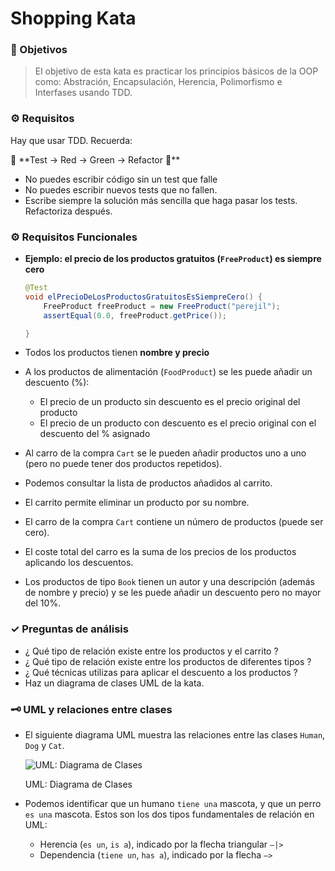 # Shopping Kata

### 🎥 Objetivos

> El objetivo de esta kata es practicar los principios básicos de la OOP como: Abstración, Encapsulación, Herencia, Polimorfismo e Interfases usando TDD.
> 

### ⚙️ Requisitos

Hay que usar TDD. Recuerda:

<aside>
🚧 **Test → Red → Green → Refactor 🔁**

</aside>

- No puedes escribir código sin un test que falle
- No puedes escribir nuevos tests que no fallen.
- Escribe siempre la solución más sencilla que haga pasar los tests. Refactoriza después.

### ⚙️ Requisitos Funcionales

- **Ejemplo: el precio de los productos gratuitos (`FreeProduct`) es siempre cero**
    
    ```java
    @Test
    void elPrecioDeLosProductosGratuitosEsSiempreCero() {
        FreeProduct freeProduct = new FreeProduct("perejil");
        assertEqual(0.0, freeProduct.getPrice());
    
    }
    ```
    

- Todos los productos tienen **nombre y precio**
- A los productos de alimentación (`FoodProduct`) se les puede añadir un descuento (%):
    - El precio de un producto sin descuento es el precio original del producto
    - El precio de un producto con descuento es el precio original con el descuento del % asignado
- Al carro de la compra `Cart` se le pueden añadir productos uno a uno (pero no puede tener dos productos repetidos).
- Podemos consultar la lista de productos añadidos al carrito.
- El carrito permite eliminar un producto por su nombre.
- El carro de la compra `Cart` contiene un número de productos (puede ser cero).
- El coste total del carro es la suma de los precios de los productos aplicando los descuentos.
- Los productos de tipo `Book` tienen un autor y una descripción (además de nombre y precio) y se les puede añadir un descuento pero no mayor del 10%.

### ✓ Preguntas de análisis

- ¿ Qué tipo de relación existe entre los productos y el carrito ?
- ¿ Qué tipo de relación existe entre los productos de diferentes tipos ?
- ¿ Qué técnicas utilizas para aplicar el descuento a los productos ?
- Haz un diagrama de clases UML de la kata.

### 🗝 UML y relaciones entre clases

- El siguiente diagrama UML muestra las relaciones entre las clases `Human`, `Dog` y `Cat`.
    
    ![UML: Diagrama de Clases](https://s3-us-west-2.amazonaws.com/secure.notion-static.com/03a043be-fcaf-498f-96a2-bed60cfe4c84/Untitled.png)
    
    UML: Diagrama de Clases
    
- Podemos identificar que un humano `tiene una` mascota, y que un perro `es una` mascota. Estos son los dos tipos fundamentales de relación en UML:
    - Herencia (`es un`, `is a`), indicado por la flecha triangular  `—|>`
    - Dependencia (`tiene un`, `has a`), indicado por la flecha `—>`

